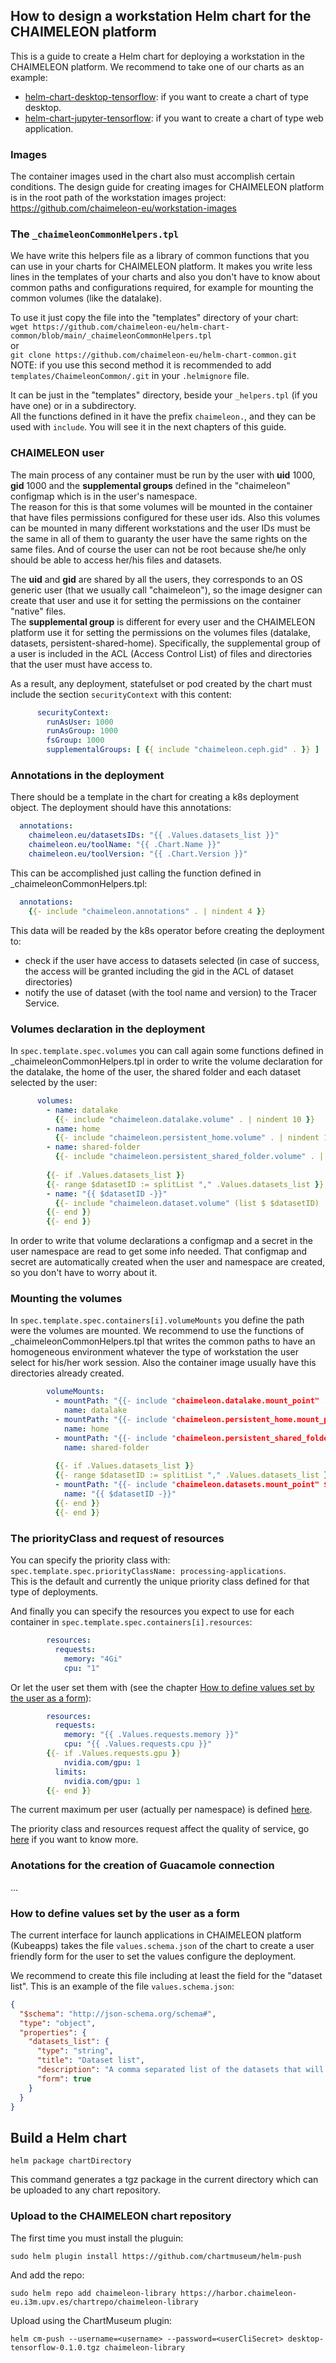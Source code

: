 
## How to design a workstation Helm chart for the CHAIMELEON platform

This is a guide to create a Helm chart for deploying a workstation in the CHAIMELEON platform. 
We recommend to take one of our charts as an example:
 - [helm-chart-desktop-tensorflow](https://github.com/chaimeleon-eu/helm-chart-desktop-tensorflow): if you want to create a chart of type desktop.
 - [helm-chart-jupyter-tensorflow](https://github.com/chaimeleon-eu/helm-chart-jupyter-tensorflow): if you want to create a chart of type web application.

### Images

The container images used in the chart also must accomplish certain conditions.
The design guide for creating images for CHAIMELEON platform is in the root path of the workstation images project:
https://github.com/chaimeleon-eu/workstation-images

### The `_chaimeleonCommonHelpers.tpl`

We have write this helpers file as a library of common functions that you can use in your charts for CHAIMELEON platform.
It makes you write less lines in the templates of your charts and also you don't have to know about common paths and configurations required, for example for mounting the common volumes (like the datalake).

To use it just copy the file into the "templates" directory of your chart:  
`wget https://github.com/chaimeleon-eu/helm-chart-common/blob/main/_chaimeleonCommonHelpers.tpl`  
or  
`git clone https://github.com/chaimeleon-eu/helm-chart-common.git`  
NOTE: if you use this second method it is recommended to add `templates/ChaimeleonCommon/.git` in your `.helmignore` file.

It can be just in the "templates" directory, beside your `_helpers.tpl` (if you have one) or in a subdirectory.  
All the functions defined in it have the prefix `chaimeleon.`, and they can be used with `include`. You will see it in the next chapters of this guide.

### CHAIMELEON user 

The main process of any container must be run by the user with **uid** 1000, **gid** 1000 and the **supplemental groups** defined in the "chaimeleon" configmap which is in the user's namespace.  
The reason for this is that some volumes will be mounted in the container that have files permissions configured for these user ids. 
Also this volumes can be mounted in many different workstations and the user IDs must be the same in all of them to guaranty the user have the same rights on the same files. 
And of course the user can not be root because she/he only should be able to access her/his files and datasets.

The **uid** and **gid** are shared by all the users, they corresponds to an OS generic user (that we usually call "chaimeleon"), so the image designer can create that user and use it for setting the permissions on the container "native" files.  
The **supplemental group** is different for every user and the CHAIMELEON platform use it for setting the permissions on the volumes files (datalake, datasets, persistent-shared-home). Specifically, the supplemental group of a user is included in the ACL (Access Control List) of files and directories that the user must have access to.

As a result, any deployment, statefulset or pod created by the chart must include the section `securityContext` with this content:
```yaml
      securityContext:
        runAsUser: 1000
        runAsGroup: 1000
        fsGroup: 1000
        supplementalGroups: [ {{ include "chaimeleon.ceph.gid" . }} ]
```

### Annotations in the deployment

There should be a template in the chart for creating a k8s deployment object. 
The deployment should have this annotations:
```yaml
  annotations: 
    chaimeleon.eu/datasetsIDs: "{{ .Values.datasets_list }}"
    chaimeleon.eu/toolName: "{{ .Chart.Name }}"
    chaimeleon.eu/toolVersion: "{{ .Chart.Version }}"
```

This can be accomplished just calling the function defined in _chaimeleonCommonHelpers.tpl:
```yaml
  annotations: 
    {{- include "chaimeleon.annotations" . | nindent 4 }}
```

This data will be readed by the k8s operator before creating the deployment to:
 - check if the user have access to datasets selected (in case of success, the access will be granted including the gid in the ACL of dataset directories)
 - notify the use of dataset (with the tool name and version) to the Tracer Service.

### Volumes declaration in the deployment

In `spec.template.spec.volumes` you can call again some functions defined in _chaimeleonCommonHelpers.tpl in order to write the volume declaration for the datalake, the home of the user, the shared folder and each dataset selected by the user:
```yaml
      volumes:
        - name: datalake
          {{- include "chaimeleon.datalake.volume" . | nindent 10 }}
        - name: home
          {{- include "chaimeleon.persistent_home.volume" . | nindent 10 }}
        - name: shared-folder
          {{- include "chaimeleon.persistent_shared_folder.volume" . | nindent 10 }}
        
        {{- if .Values.datasets_list }}
        {{- range $datasetID := splitList "," .Values.datasets_list }}
        - name: "{{ $datasetID -}}"
          {{- include "chaimeleon.dataset.volume" (list $ $datasetID) | nindent 10 }}
        {{- end }}
        {{- end }}
```
In order to write that volume declarations a configmap and a secret in the user namespace are read to get some info needed. That configmap and secret are automatically created when the user and namespace are created, so you don't have to worry about it. 

### Mounting the volumes

In `spec.template.spec.containers[i].volumeMounts` you define the path were the volumes are mounted. 
We recommend to use the functions of _chaimeleonCommonHelpers.tpl that writes the common paths to have an homogeneous environment whatever the type of workstation the user select for his/her work session.
Also the container image usually have this directories already created.
```yaml
        volumeMounts:
          - mountPath: "{{- include "chaimeleon.datalake.mount_point" . -}}"
            name: datalake
          - mountPath: "{{- include "chaimeleon.persistent_home.mount_point" . -}}"
            name: home
          - mountPath: "{{- include "chaimeleon.persistent_shared_folder.mount_point" . -}}"
            name: shared-folder
            
          {{- if .Values.datasets_list }}
          {{- range $datasetID := splitList "," .Values.datasets_list }}
          - mountPath: "{{- include "chaimeleon.datasets.mount_point" $ -}}/{{- $datasetID -}}"
            name: "{{ $datasetID -}}"
          {{- end }}
          {{- end }}
```

### The priorityClass and request of resources 

You can specify the priority class with:  
`spec.template.spec.priorityClassName: processing-applications`.  
This is the default and currently the unique priority class defined for that type of deployments.

And finally you can specify the resources you expect to use for each container in `spec.template.spec.containers[i].resources`:
```yaml
        resources:
          requests:
            memory: "4Gi"
            cpu: "1"
```
Or let the user set them with (see the chapter [How to define values set by the user as a form](#how-to-define-values-set-by-the-user-as-a-form)):
```yaml
        resources:
          requests:
            memory: "{{ .Values.requests.memory }}"
            cpu: "{{ .Values.requests.cpu }}"
        {{- if .Values.requests.gpu }}
            nvidia.com/gpu: 1
          limits:
            nvidia.com/gpu: 1
        {{- end }}
```
The current maximum per user (actually per namespace) is defined [here](https://github.com/chaimeleon-eu/k8s-deployments/blob/master/extra-configurations/resource-quotas/chaimeleon-users.yml).

The priority class and resources request affect the quality of service, go [here](https://github.com/chaimeleon-eu/k8s-deployments/tree/master/extra-configurations#quality-of-service) if you want to know more.


### Anotations for the creation of Guacamole connection

...

### How to define values set by the user as a form

The current interface for launch applications in CHAIMELEON platform (Kubeapps) takes the file `values.schema.json` of the chart to create a user friendly form for the user to set the values configure the deployment.

We recommend to create this file including at least the field for the "dataset list". 
This is an example of the file `values.schema.json`:
```json
{
  "$schema": "http://json-schema.org/schema#",
  "type": "object",
  "properties": {
    "datasets_list": {
      "type": "string",
      "title": "Dataset list",
      "description": "A comma separated list of the datasets that will be available at the container. (It can be empty)",
      "form": true
    }
  }
}
```


## Build a Helm chart

```
helm package chartDirectory
```
This command generates a tgz package in the current directory which can be uploaded to any chart repository.

### Upload to the CHAIMELEON chart repository

The first time you must install the pluguin:
```
sudo helm plugin install https://github.com/chartmuseum/helm-push
```
And add the repo:
```
sudo helm repo add chaimeleon-library https://harbor.chaimeleon-eu.i3m.upv.es/chartrepo/chaimeleon-library
```

Upload using the ChartMuseum plugin:
```
helm cm-push --username=<username> --password=<userCliSecret> desktop-tensorflow-0.1.0.tgz chaimeleon-library
```
